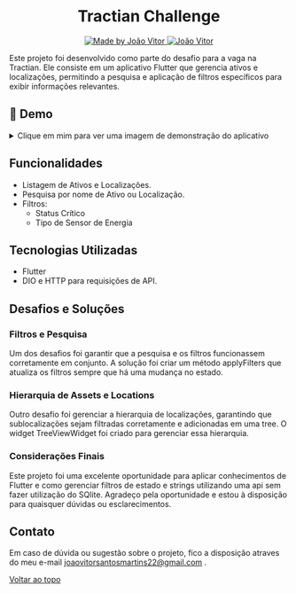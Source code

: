 <h1 align="center">Tractian Challenge</h1>
<p align="center">
  <a href="https://github.com/JoaoBall/projeto_atividade">
    <img alt="Made by João Vitor" src="https://img.shields.io/badge/-Github-3D7BF7?style=for-the-badge&logo=Github&logoColor=white&link=https://github.com/Anderson-Andre-P" />
  </a>
  <a href="https://www.linkedin.com/in/joaovitorsantosmartins/">
      <img alt="João Vitor" src="https://img.shields.io/badge/LinkedIn-0077B5?style=for-the-badge&logo=linkedin&logoColor=white" />
   </a>
  </p>

  Este projeto foi desenvolvido como parte do desafio para a vaga na Tractian. Ele consiste em um aplicativo Flutter que gerencia ativos e localizações, permitindo a pesquisa e aplicação de filtros específicos para exibir informações relevantes.

## :link: Demo

<details>

<summary>Clique em mim para ver uma imagem de demonstração do aplicativo</summary>

|           Splash            |          Home           |            All Assets                 |
| :-------------------------: | :---------------------: |   :-----------------------------:     |
| ![Splash](/demo/splash.jpg) | ![Home](/demo/home.jpg) | ![Settings](/demo/lista_assets.jpg)   |

|             Assets Filter 01             |             Assets Filter 02              |             Assets Filter 03              |
| :---------------------------------: | :---------------------------------------: | :---------------------------------------: |
| ![All Assets](/demo/filtro_nome.jpg) | ![Assets Filter 01](/demo/filtro_critico.jpg) | ![Assets Filter 02](/demo/filtro_energia.jpg) |

</details>

## Funcionalidades

- Listagem de Ativos e Localizações.
- Pesquisa por nome de Ativo ou Localização.
- Filtros:
  - Status Crítico
  - Tipo de Sensor de Energia


## Tecnologias Utilizadas

- Flutter
- DIO e HTTP para requisições de API.

## Desafios e Soluções

### Filtros e Pesquisa

Um dos desafios foi garantir que a pesquisa e os filtros funcionassem corretamente em conjunto. A solução foi criar um método applyFilters que atualiza os filtros sempre que há uma mudança no estado.

### Hierarquia de Assets e Locations

Outro desafio foi gerenciar a hierarquia de localizações, garantindo que sublocalizações sejam filtradas corretamente e adicionadas em uma tree. O widget TreeViewWidget foi criado para gerenciar essa hierarquia.

### Considerações Finais

Este projeto foi uma excelente oportunidade para aplicar conhecimentos de Flutter e como gerenciar filtros de estado e strings utilizando uma api sem fazer utilização do SQlite. Agradeço pela oportunidade e estou à disposição para quaisquer dúvidas ou esclarecimentos.

## Contato

Em caso de dúvida ou sugestão sobre o projeto, fico a disposição atraves do meu e-mail joaovitorsantosmartins22@gmail.com .

<a href="#top">Voltar ao topo</a>

  